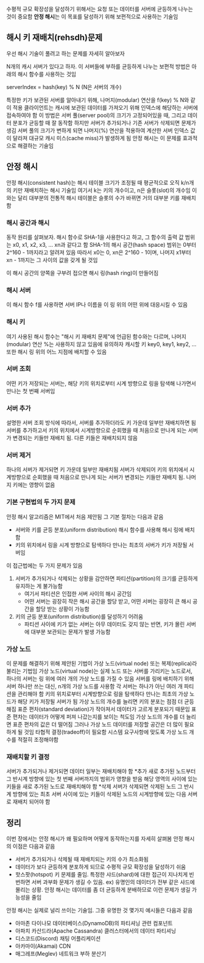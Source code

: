 수평적 규모 확장성을 달성하기 위해서는 요청 또는 데이터를 서버에 균등하게 나누는 것이 중요함
**안정 해시**는 이 목표를 달성하기 위해 보편적으로 사용하는 기술임

## 해시 키 재배치(rehsdh)문제
우선 해시 기술이 풀려고 하는 문제를 자세히 알아보자

N개의 캐시 서버가 있다고 하자. 이 서버들에 부하를 균등하게 나누는 보편적 방법은 아래의 해시 함수를 사용하는 것임

serverIndex = hash(key) % N (N은 서버의 개수)

특정한 키가 보관된 서버를 알아내기 위해, 나머지(modular) 연산을 f(key) % N와 같이 적용
클라이언트는 캐시에 보관된 데이터를 가져오기 위해 인덱스에 해당하는 서버에 접속하여야 함
이 방법은 서버 풀(server pool)의 크기가 고정되어있을 때, 그리고 데이터 분포가 균등할 때 잘 동작함
하지만 서버가 추가되거나 기존 서버가 삭제되면 문제가 생김
서버 풀의 크기가 변하게 되면 나머지(%) 연산을 적용하여 계산한 서버 인덱스 값이 달라져 대규모 캐시 미스(cache miss)가 발생하게 됨
안정 해시는 이 문제를 효과적으로 해결하는 기술임

## 안정 해시
안정 해시(consistent hash)는 해시 테이블 크기가 조정될 때 평균적으로 오직 k/n개의 키만 재배치하는 해시 기술임
여기서 k는 키의 개수이고, n은 슬롯(slot)의 개수임
이와는 달리 대부분의 전통적 해시 테이블은 슬롯의 수가 바뀌면 거의 대부분 키를 재배치함

### 해시 공간과 해시
동작 원리를 살펴보자.
해시 함수로 SHA-1을 사용한다고 하고, 그 함수의 출력 값 범위는 x0, x1, x2, x3, ... xn과 같다고 함
SHA-1의 해시 공간(hash space) 범위는 0부터 2^160 - 1까지라고 알려져 있음
따라서 x0는 0, xn은 2^160 - 1이며, 나머지 x1부터 xn - 1까지는 그 사이의 값을 갖게 될 것임

이 해시 공간의 양쪽을 구부려 접으면 해시 링(hash ring)이 만들어짐

### 해시 서버
이 해시 함수 f를 사용하면 서버 IP나 이름을 이 링 위의 어떤 위에 대응시킬 수 있음

### 해시 키
여기 사용된 해시 함수는 "해시 키 재배치 문제"에 언급된 함수와는 다르며, 나머지(modular) 연산 %는 사용하지 않고 있음에 유의하자
캐시할 키 key0, key1, key2, ... 또한 해시 링 위의 어느 지점에 배치할 수 있음

### 서버 조회
어떤 키가 저장되는 서버는, 해당 키의 위치로부터 시계 방향으로 링을 탐색해 나가면서 만나는 첫 번째 서버임

### 서버 추가
설명한 서버 조회 방식에 따라서, 서버를 추가하더라도 키 가운데 일부만 재배치하면 됨
서버를 추가하고서 키의 위치에서 시계방향으로 순회했을 때 처음으로 만나게 되는 서버가 변경되는 키들만 재배치 됨. 다른 키들은 재배치되지 않음

### 서버 제거
하나의 서버가 제거되면 키 가운데 일부만 재배치됨
서버가 삭제되어 키의 위치에서 시계방향으로 순회했을 때 처음으로 만나게 되는 서버가 변경되는 키들만 재배치 됨. 나머지 키에는 영향이 없음

### 기본 구현법의 두 가지 문제
안정 해시 알고리즘은 MIT에서 처음 제안됨
그 기본 절차는 다음과 같음

- 서버와 키를 균등 분포(uniform distribution) 해시 함수를 사용해 해시 링에 배치함
- 키의 위치에서 링을 시계 방향으로 탐색하다 만나는 최초의 서버가 키가 저장될 서버임

이 접근법에는 두 가지 문제가 있음
1. 서버가 추가되거나 삭제되는 상황을 감안하면 파티션(partition)의 크기를 균등하게 유지하는 게 불가능함
   - 여기서 파티션은 인접한 서버 사이의 해시 공간임
   - 어떤 서버는 굉장히 작은 해시 공간을 할당 받고, 어떤 서버는 굉장히 큰 해시 공간을 할당 받는 상황이 가능함
2. 키의 균등 분포(uniform distribution)를 달성하기 어려움
   - 파티션 사이에 키가 없는 서버는 아무 데이터도 갖지 않는 반면, 키가 몰린 서버에 대부분 보관되는 문제가 발생 가능함
  
### 가상 노드
이 문제를 해결하기 위해 제안된 기법이 가상 노드(virtual node) 또는 복제(replica)라 불리는 기법임
가상 노드(virtual node)는 실제 노드 또는 서버를 가리키는 노드로서, 하나의 서버는 링 위에 여러 개의 가상 노드를 가질 수 있음
서버를 링에 배치하기 위해 서버 하나만 쓰는 대신, n개의 가상 노드를 사용함
각 서버는 하나가 아닌 여러 개 파티션을 관리해야 함
키의 위치로부터 시계방향으로 링을 탐색하다 만나는 최초의 가상 노드가 해당 키가 저장될 서버가 됨
가상 노드의 개수를 늘리면 키의 분포는 점점 더 균등해짐
표준 편차(standard deviation)가 작아져서 데이터가 고르게 분포되기 때문임
표준 편차는 데이터가 어떻게 퍼져 나갔는지를 보이는 척도임
가상 노드의 개수를 더 늘리면 표준 편차의 값은 더 떨어짐
그러나 가상 노드 데이터를 저장할 공간은 더 많이 필요하게 될 것임
타협적 결정(tradeoff)이 필요함
시스템 요구사항에 맞도록 가상 노드 개수를 적절히 조정해야함

### 재배치할 키 결정
서버가 추가되거나 제거되면 데이터 일부는 재배치해야 함
*추가
새로 추가된 노드부터 그 반시계 방향에 있는 첫 번째 서버까지의 범위가 영향을 받음
해당 영역의 사이에 있는 키들을 새로 추가된 노드로 재배치해야 함
*삭제
서버가 삭제되면 삭제된 노드 그 반시계 방향에 있는 최초 서버 사이에 있는 키들이 삭제된 노드의 시계방향에 있는 다음 서버로 재배치 되어야 함

## 정리
이번 장에서는 안정 해시가 왜 필요하며 어떻게 동작하는지를 자세히 살펴봄
안정 해시의 이점은 다음과 같음

- 서버가 추가되거나 삭제될 때 재배치되는 키의 수가 최소화됨
- 데이터가 보다 균등하게 분포하게 되므로 수평적 규모 확장성을 달성하기 쉬움
- 핫스팟(hotspot) 키 문제를 줄임. 특정한 샤드(shard)에 대한 접근이 지나치게 빈번하면 서버 과부화 문제가 생길 수 있음. ex) 유명인의 데이터가 전부 같은 샤드에 몰리는 상황. 안정 해시는 데이터를 좀 더 균등하게 분배하므로 이런 문제가 생길 가능성을 줄임

안정 해시는 실제로 널리 쓰이는 기술임. 그중 유명한 것 몇가지 예시들은 다음과 같음

- 아마존 다이나모 데이터베이스(DynamoDB)의 파티셔닝 관련 컴포넌트
- 아파치 카산드라(Apache Cassandra) 클러스터에서의 데이터 파티셔닝
- 디스코드(Discord) 채팅 어플리케이션
- 아카마이(Akamai) CDN
- 매그레프(Meglev) 네트워크 부하 분산기
